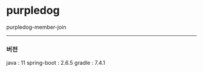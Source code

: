 
# purpledog
  purpledog-member-join

------------------------------------
  
### 버전
java : 11
spring-boot : 2.6.5
gradle : 7.4.1

